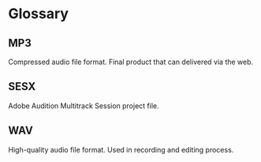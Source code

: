 # Glossary

## MP3

Compressed audio file format. Final product that can delivered via the web.

## SESX

Adobe Audition Multitrack Session project file.

## WAV

High-quality audio file format. Used in recording and editing process.


